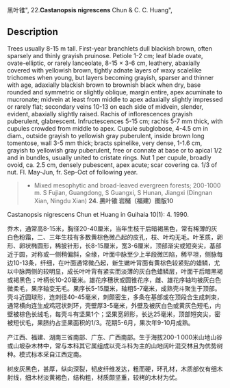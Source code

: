 黑叶锥",
22.**Castanopsis nigrescens** Chun & C. C. Huang",

## Description
Trees usually 8-15 m tall. First-year branchlets dull blackish brown, often sparsely and thinly grayish pruinose. Petiole 1-2 cm; leaf blade ovate, ovate-elliptic, or rarely lanceolate, 8-15 ×  3-6 cm, leathery, abaxially covered with yellowish brown, tightly adnate layers of waxy scalelike trichomes when young, but layers becoming grayish, sparser and thinner with age, adaxially blackish brown to brownish black when dry, base rounded and symmetric or slightly oblique, margin entire, apex acuminate to mucronate; midvein at least from middle to apex adaxially slightly impressed or rarely flat; secondary veins 10-13 on each side of midvein, slender, evident, abaxially slightly raised. Rachis of inflorescences grayish puberulent, glabrescent. Infructescences 5-15 cm; rachis 5-7 mm thick, with cupules crowded from middle to apex. Cupule subglobose, 4-4.5 cm in diam., outside grayish to yellowish gray puberulent, inside brown long tomentose, wall 3-5 mm thick; bracts spinelike, very dense, 1-1.6 cm, grayish to yellowish gray puberulent, free or connate at base or to apical 1/2 and in bundles, usually united to cristate rings. Nut 1 per cupule, broadly ovoid, ca. 2.5 cm, densely pubescent, apex acute; scar covering ca. 1/3 of nut. Fl. May-Jun, fr. Sep-Oct of following year.

> *  Mixed mesophytic and broad-leaved evergreen forests; 200-1000 m. S Fujian, Guangdong, S Guangxi, S Hunan, Jiangxi (Dingnan Xian, Ningdu Xian)
**24. 黑叶锥 岩槠（福建）图版10**

Castanopsis nigrescens Chun et Huang in Guihaia 10(1): 4. 1990.

乔木，通常高8-15米，胸径20-40厘米，当年生枝干后暗褐黑色，常有稀薄的灰白色粉霜，二、三年生枝有多数黄棕色微凸起的皮孔，枝、叶均无毛。叶革质，卵形、卵状椭圆形，稀披针形，长8-15厘米，宽3-6厘米，顶部渐尖或短突尖，基部近于圆，对称或一侧稍偏斜，全缘，叶面中脉至少上半段微凹陷，稀平坦，侧脉每边10-13条，纤细，在叶面通常微凸起，新生嫩叶背面有黄棕色较紧贴的蜡鳞，尤以中脉两侧的较明显，成长叶叶背有紧实而淡薄的灰白色蜡鳞层，叶面干后暗黑褐或褐黑色；叶柄长10-20毫米。雄花序穗状或圆锥花序，雌、雄花序轴均被灰白色微柔毛，果序轴变无毛。果序长5-15厘米，轴粗5-7毫米，成熟壳斗聚生于顶部。壳斗近圆球形，连刺径40-45毫米，刺颇密生，多条在基部或在顶段合生成刺束，通常横向连生成鸡冠状刺环，壳壁厚3-5毫米，外壁及被灰白色或黄灰色短毛，内壁被棕色长绒毛，每壳斗有坚果1个；坚果宽卵形，长达25毫米，顶部短突尖，密被短伏毛，果脐约占坚果面积的1/3。花期5-6月，果次年9-10月成熟。

产江西、福建、湖南三省南部、广东、广西南部。生于海拔200-1 000米山地山谷或山坡杂木林中，常与本科其它属组成以壳斗科为主的山地阔叶混交林且为优势树种。模式标本采自江西定南。

树皮灰黑色，甚厚，纵向深裂，韧皮纤维发达，粗而硬，环孔材，木质部仅有细木射线，细木材淡黄褐色，结构粗，材质颇坚重，较栲的木材为优。
